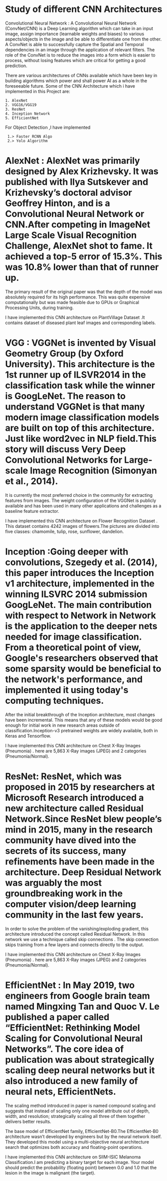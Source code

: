  # Study of different CNN Architectures

Convolutional Neural Network : A   Convolutional Neural  Network (ConvNet/CNN) is a Deep Learning algorithm which can take in an input image, 
       assign importance (learnable weights and biases) to various aspects/objects in the image and be able to differentiate one from the other. A ConvNet is 
       able to successfully capture the Spatial and   Temporal dependencies in an image through the application of relevant filters. The role of the ConvNet is 
       to reduce the images into a form which is easier to process, without losing features which are critical for getting a  good prediction.
       
There are various architectures of CNNs available which have been key in building algorithms which power and shall power AI as a whole in the foreseeable future.
Some of the CNN Architecture which i have implemented in this Project are:

    1. AlexNet
    2. VGG16/VGG19
    3. ResNet
    4. Inception Network
    5. EfficientNet
    
For Object Detection ,I have implemented 

     1.> Faster RCNN Algo
     2.> Yolo Algorithm

# AlexNet :  AlexNet was primarily designed by Alex Krizhevsky. It was published with Ilya Sutskever and Krizhevsky’s doctoral advisor Geoffrey Hinton, and is a                 Convolutional Neural Network or CNN.After competing in ImageNet Large Scale Visual Recognition Challenge, AlexNet shot to fame. It achieved a top-5               error of 15.3%. This was 10.8% lower than that of runner up. 

The primary result of the original paper was that the depth of the model was absolutely required for its high performance. This was quite expensive             computationally but was made feasible due to GPUs or Graphical Processing Units, during training.

I have implemented this CNN architecture on PlantVillage Dataset .It contains dataset of diseased plant leaf images and corresponding labels.

# VGG : VGGNet is invented by Visual Geometry Group (by Oxford University). This architecture is the 1st runner up of ILSVR2014 in the classification task while           the winner is GoogLeNet. The reason to understand VGGNet is that many modern image classification models are built on top of this architecture. Just like         word2vec in NLP field.This story will discuss Very Deep Convolutional Networks for Large-scale Image Recognition (Simonyan et al., 2014).

It is currently the most preferred choice in the community for extracting features from images. The weight configuration of the VGGNet is publicly available and has been used in many other applications and challenges as a baseline feature extractor.

I have implemented this CNN architecture on Flower Recognition Dataset . This dataset contains 4242 images of flowers.The pictures are divided into five classes: chamomile, tulip, rose, sunflower, dandelion.

# Inception :Going deeper with convolutions, Szegedy et al. (2014), this paper introduces the Inception v1 architecture, implemented in the winning ILSVRC 2014                submission GoogLeNet. The main contribution with respect to Network in Network is the application to the deeper nets needed for image classification.              From a theoretical point of view, Google's researchers observed that some sparsity would be beneficial to the network's performance, and implemented              it using today's computing techniques.
After the initial breakthrough of the Inception architecture, most changes have been incremental. This means that any of these models would be good enough for initial work in new research areas outside of classification.Inception-v3 pretrained weights are widely available, both in Keras and Tensorflow.

I have implemented this CNN architecture on Chest X-Ray Images (Pneumonia) . here are 5,863 X-Ray images (JPEG) and 2 categories (Pneumonia/Normal).


# ResNet: ResNet, which was proposed in 2015 by researchers at Microsoft Research introduced a new architecture called Residual Network.Since ResNet blew people’s           mind in 2015, many in the research community have dived into the secrets of its success, many refinements have been made in the architecture.  Deep               Residual Network was arguably the most groundbreaking work in the computer vision/deep learning community in the last few years.

In order to solve the problem of the vanishing/exploding gradient, this architecture introduced the concept called Residual Network. In this network we use a technique called skip connections . The skip connection skips training from a few layers and connects directly to the output.

I have implemented this CNN architecture on Chest X-Ray Images (Pneumonia) . here are 5,863 X-Ray images (JPEG) and 2 categories (Pneumonia/Normal).

# EfficientNet : In May 2019, two engineers from Google brain team named Mingxing Tan and Quoc V. Le published a paper called “EfficientNet: Rethinking Model                      Scaling for Convolutional Neural Networks”. The core idea of publication was about strategically scaling deep neural networks but it also                          introduced a new family of neural nets, EfficientNets.
The scaling method introduced in paper is named compound scaling and suggests that instead of scaling only one model attribute out of depth,                       width, and resolution; strategically scaling all three of them together delivers better results.

The base model of EfficientNet family, EfficientNet-B0.The EfficientNet-B0 architecture wasn’t developed by engineers but by the neural network itself. They developed this model using a multi-objective neural architecture search that optimizes both accuracy and floating-point operations.

I have implemented this CNN architecture on SIIM-ISIC Melanoma Classification.I am predicting a binary target for each image. Your model should predict the probability (floating point) between 0.0 and 1.0 that the lesion in the image is malignant (the target). 















